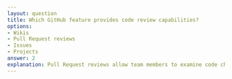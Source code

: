 ```yaml
---
layout: question
title: Which GitHub feature provides code review capabilities?
options:
- Wikis
- Pull Request reviews
- Issues
- Projects
answer: 2
explanation: Pull Request reviews allow team members to examine code changes, leave comments, suggest improvements, and approve or request changes before the code is merged.
---
```

